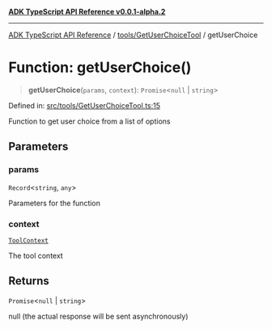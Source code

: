 [**ADK TypeScript API Reference v0.0.1-alpha.2**](../../../README.md)

***

[ADK TypeScript API Reference](../../../modules.md) / [tools/GetUserChoiceTool](../README.md) / getUserChoice

# Function: getUserChoice()

> **getUserChoice**(`params`, `context`): `Promise`\<`null` \| `string`\>

Defined in: [src/tools/GetUserChoiceTool.ts:15](https://github.com/njraladdin/adk-typescript/blob/main/src/tools/GetUserChoiceTool.ts#L15)

Function to get user choice from a list of options

## Parameters

### params

`Record`\<`string`, `any`\>

Parameters for the function

### context

[`ToolContext`](../../ToolContext/classes/ToolContext.md)

The tool context

## Returns

`Promise`\<`null` \| `string`\>

null (the actual response will be sent asynchronously)
